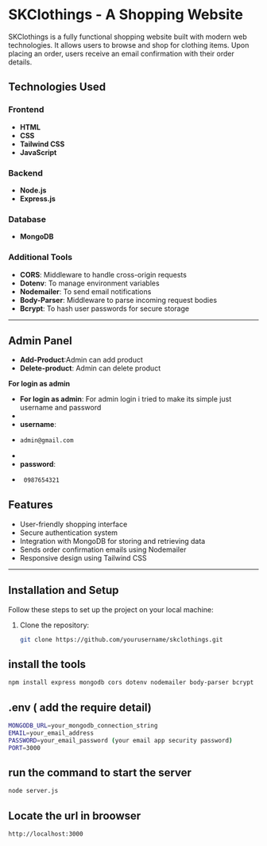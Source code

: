 # SKClothings - A Shopping Website

SKClothings is a fully functional shopping website built with modern web technologies. It allows users to browse and shop for clothing items. Upon placing an order, users receive an email confirmation with their order details.

## Technologies Used

### Frontend
- **HTML**
- **CSS**
- **Tailwind CSS**
- **JavaScript**

### Backend
- **Node.js**
- **Express.js**

### Database
- **MongoDB**

### Additional Tools
- **CORS**: Middleware to handle cross-origin requests
- **Dotenv**: To manage environment variables
- **Nodemailer**: To send email notifications
- **Body-Parser**: Middleware to parse incoming request bodies
- **Bcrypt**: To hash user passwords for secure storage

---


## Admin Panel
- **Add-Product**:Admin can add product 
- **Delete-product**: Admin can delete product 


**For login as admin** 

- **For login as admin**: For admin login i tried to make its simple  just username and password  
- 
- **username**:
-    ```bash
     admin@gmail.com
      ```
- 
- **password**:
-   ```bash
     0987654321
    ```




## Features

- User-friendly shopping interface
- Secure authentication system
- Integration with MongoDB for storing and retrieving data
- Sends order confirmation emails using Nodemailer
- Responsive design using Tailwind CSS

---

## Installation and Setup

Follow these steps to set up the project on your local machine:

1. Clone the repository:
   ```bash
   git clone https://github.com/yourusername/skclothings.git
    ```


## install the tools
 ```bash
npm install express mongodb cors dotenv nodemailer body-parser bcrypt
```

## .env ( add the require detail)
```bash
MONGODB_URL=your_mongodb_connection_string
EMAIL=your_email_address
PASSWORD=your_email_password (your email app security password)
PORT=3000
   ```


## run the command to start the server
```bash
node server.js
   ```


## Locate the url in broowser
```bash
http://localhost:3000
 ```
